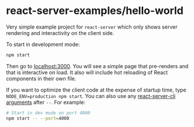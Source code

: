# react-server-examples/hello-world

Very simple example project for `react-server` which only shows server rendering and interactivity on the client side.

To start in development mode:

```sh
npm start
```

Then go to [localhost:3000](http://localhost:3000/). You will see a simple page that pre-renders and that is interactive on load. It also will include hot reloading of React components in their own file.

If you want to optimize the client code at the expense of startup time, type `NODE_ENV=production npm start`. You can also use any [react-server-cli arguments](../../react-server-cli#setting-options-manually)
after `--`. For example:

```sh
# Start in dev mode on port 4000
npm start -- --port=4000
```
